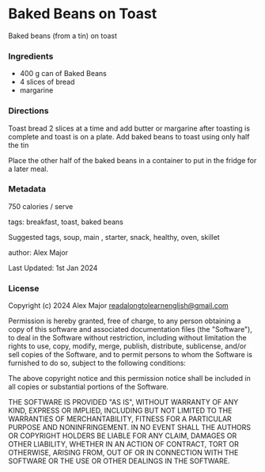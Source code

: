 # Baked Beans on Toast

Baked beans (from a tin) on toast


### Ingredients

 * 400 g can of Baked Beans
 * 4 slices of bread
 * margarine

### Directions

Toast bread 2 slices at a time and add butter or margarine after toasting is complete and toast is on a plate. 
Add baked beans to toast using only half the tin

Place the other half of the baked beans in a container to put in the fridge for a later meal.

### Metadata

750 calories / serve


tags: breakfast, toast, baked beans

Suggested tags, soup, main , starter, snack, healthy, oven, skillet

author: Alex Major

Last Updated: 1st Jan 2024

### License 
Copyright (c) 2024 Alex Major <readalongtolearnenglish@gmail.com>

Permission is hereby granted, free of charge, to any person
obtaining a copy of this software and associated documentation
files (the "Software"), to deal in the Software without
restriction, including without limitation the rights to use,
copy, modify, merge, publish, distribute, sublicense, and/or sell
copies of the Software, and to permit persons to whom the
Software is furnished to do so, subject to the following
conditions:

The above copyright notice and this permission notice shall be
included in all copies or substantial portions of the Software.

THE SOFTWARE IS PROVIDED "AS IS", WITHOUT WARRANTY OF ANY KIND,
EXPRESS OR IMPLIED, INCLUDING BUT NOT LIMITED TO THE WARRANTIES
OF MERCHANTABILITY, FITNESS FOR A PARTICULAR PURPOSE AND
NONINFRINGEMENT. IN NO EVENT SHALL THE AUTHORS OR COPYRIGHT
HOLDERS BE LIABLE FOR ANY CLAIM, DAMAGES OR OTHER LIABILITY,
WHETHER IN AN ACTION OF CONTRACT, TORT OR OTHERWISE, ARISING
FROM, OUT OF OR IN CONNECTION WITH THE SOFTWARE OR THE USE OR
OTHER DEALINGS IN THE SOFTWARE.
